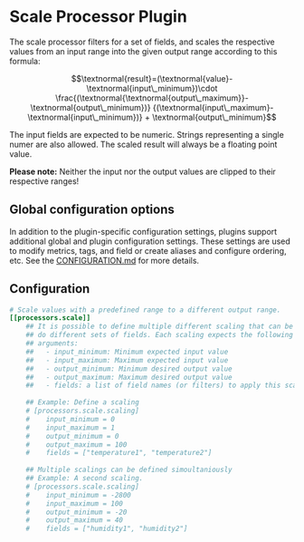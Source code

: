 # Scale Processor Plugin

The scale processor filters for a set of fields,
and scales the respective values from an input range into
the given output range according to this formula:

$$\textnormal{result}=(\textnormal{value}-\textnormal{input\_minimum})\cdot
\frac{(\textnormal{\textnormal{output\_maximum}}-\textnormal{output\_minimum})}
{(\textnormal{input\_maximum}-\textnormal{input\_minimum})} +
\textnormal{output\_minimum}$$

The input fields are expected to be numeric.
Strings representing a single numer are also allowed.
The scaled result will always be a floating point value.

**Please note:** Neither the input nor the output values
are clipped to their respective ranges!

## Global configuration options <!-- @/docs/includes/plugin_config.md -->

In addition to the plugin-specific configuration settings, plugins support
additional global and plugin configuration settings. These settings are used to
modify metrics, tags, and field or create aliases and configure ordering, etc.
See the [CONFIGURATION.md][CONFIGURATION.md] for more details.

[CONFIGURATION.md]: ../../../docs/CONFIGURATION.md#plugins

## Configuration

```toml @sample.conf
# Scale values with a predefined range to a different output range.
[[processors.scale]]
    ## It is possible to define multiple different scaling that can be applied
    ## do different sets of fields. Each scaling expects the following
    ## arguments:
    ##   - input_minimum: Minimum expected input value
    ##   - input_maximum: Maximum expected input value
    ##   - output_minimum: Minimum desired output value
    ##   - output_maximum: Maximum desired output value
    ##   - fields: a list of field names (or filters) to apply this scaling to
    
    ## Example: Define a scaling
    # [processors.scale.scaling]
    #    input_minimum = 0
    #    input_maximum = 1
    #    output_minimum = 0
    #    output_maximum = 100
    #    fields = ["temperature1", "temperature2"]
    
    ## Multiple scalings can be defined simoultaniously
    ## Example: A second scaling. 
    # [processors.scale.scaling]
    #    input_minimum = -2800
    #    input_maximum = 100
    #    output_minimum = -20
    #    output_maximum = 40
    #    fields = ["humidity1", "humidity2"]
